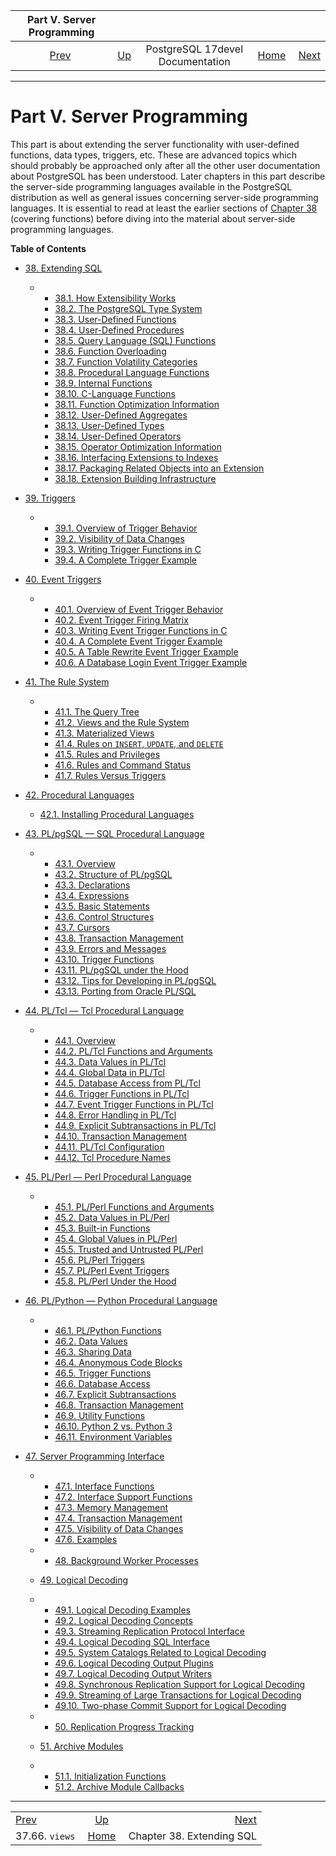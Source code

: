 <!--?xml version="1.0" encoding="UTF-8" standalone="no"?-->

|           Part V. Server Programming          |                                                     |                                  |                                                       |                                                  |
| :-------------------------------------------: | :-------------------------------------------------- | :------------------------------: | ----------------------------------------------------: | -----------------------------------------------: |
| [Prev](infoschema-views.html "37.66. views")  | [Up](index.html "PostgreSQL 17devel Documentation") | PostgreSQL 17devel Documentation | [Home](index.html "PostgreSQL 17devel Documentation") |  [Next](extend.html "Chapter 38. Extending SQL") |

***

# Part V. Server Programming

This part is about extending the server functionality with user-defined functions, data types, triggers, etc. These are advanced topics which should probably be approached only after all the other user documentation about PostgreSQL has been understood. Later chapters in this part describe the server-side programming languages available in the PostgreSQL distribution as well as general issues concerning server-side programming languages. It is essential to read at least the earlier sections of [Chapter 38](extend.html "Chapter 38. Extending SQL") (covering functions) before diving into the material about server-side programming languages.

**Table of Contents**

* [38. Extending SQL](extend.html)

  * *   [38.1. How Extensibility Works](extend-how.html)
    * [38.2. The PostgreSQL Type System](extend-type-system.html)
    * [38.3. User-Defined Functions](xfunc.html)
    * [38.4. User-Defined Procedures](xproc.html)
    * [38.5. Query Language (SQL) Functions](xfunc-sql.html)
    * [38.6. Function Overloading](xfunc-overload.html)
    * [38.7. Function Volatility Categories](xfunc-volatility.html)
    * [38.8. Procedural Language Functions](xfunc-pl.html)
    * [38.9. Internal Functions](xfunc-internal.html)
    * [38.10. C-Language Functions](xfunc-c.html)
    * [38.11. Function Optimization Information](xfunc-optimization.html)
    * [38.12. User-Defined Aggregates](xaggr.html)
    * [38.13. User-Defined Types](xtypes.html)
    * [38.14. User-Defined Operators](xoper.html)
    * [38.15. Operator Optimization Information](xoper-optimization.html)
    * [38.16. Interfacing Extensions to Indexes](xindex.html)
    * [38.17. Packaging Related Objects into an Extension](extend-extensions.html)
    * [38.18. Extension Building Infrastructure](extend-pgxs.html)

* [39. Triggers](triggers.html)

  * *   [39.1. Overview of Trigger Behavior](trigger-definition.html)
    * [39.2. Visibility of Data Changes](trigger-datachanges.html)
    * [39.3. Writing Trigger Functions in C](trigger-interface.html)
    * [39.4. A Complete Trigger Example](trigger-example.html)

* [40. Event Triggers](event-triggers.html)

  * *   [40.1. Overview of Event Trigger Behavior](event-trigger-definition.html)
    * [40.2. Event Trigger Firing Matrix](event-trigger-matrix.html)
    * [40.3. Writing Event Trigger Functions in C](event-trigger-interface.html)
    * [40.4. A Complete Event Trigger Example](event-trigger-example.html)
    * [40.5. A Table Rewrite Event Trigger Example](event-trigger-table-rewrite-example.html)
    * [40.6. A Database Login Event Trigger Example](event-trigger-database-login-example.html)

* [41. The Rule System](rules.html)

  * *   [41.1. The Query Tree](querytree.html)
    * [41.2. Views and the Rule System](rules-views.html)
    * [41.3. Materialized Views](rules-materializedviews.html)
    * [41.4. Rules on `INSERT`, `UPDATE`, and `DELETE`](rules-update.html)
    * [41.5. Rules and Privileges](rules-privileges.html)
    * [41.6. Rules and Command Status](rules-status.html)
    * [41.7. Rules Versus Triggers](rules-triggers.html)

* [42. Procedural Languages](xplang.html)

  * [42.1. Installing Procedural Languages](xplang-install.html)

* [43. PL/pgSQL — SQL Procedural Language](plpgsql.html)

  * *   [43.1. Overview](plpgsql-overview.html)
    * [43.2. Structure of PL/pgSQL](plpgsql-structure.html)
    * [43.3. Declarations](plpgsql-declarations.html)
    * [43.4. Expressions](plpgsql-expressions.html)
    * [43.5. Basic Statements](plpgsql-statements.html)
    * [43.6. Control Structures](plpgsql-control-structures.html)
    * [43.7. Cursors](plpgsql-cursors.html)
    * [43.8. Transaction Management](plpgsql-transactions.html)
    * [43.9. Errors and Messages](plpgsql-errors-and-messages.html)
    * [43.10. Trigger Functions](plpgsql-trigger.html)
    * [43.11. PL/pgSQL under the Hood](plpgsql-implementation.html)
    * [43.12. Tips for Developing in PL/pgSQL](plpgsql-development-tips.html)
    * [43.13. Porting from Oracle PL/SQL](plpgsql-porting.html)

* [44. PL/Tcl — Tcl Procedural Language](pltcl.html)

  * *   [44.1. Overview](pltcl-overview.html)
    * [44.2. PL/Tcl Functions and Arguments](pltcl-functions.html)
    * [44.3. Data Values in PL/Tcl](pltcl-data.html)
    * [44.4. Global Data in PL/Tcl](pltcl-global.html)
    * [44.5. Database Access from PL/Tcl](pltcl-dbaccess.html)
    * [44.6. Trigger Functions in PL/Tcl](pltcl-trigger.html)
    * [44.7. Event Trigger Functions in PL/Tcl](pltcl-event-trigger.html)
    * [44.8. Error Handling in PL/Tcl](pltcl-error-handling.html)
    * [44.9. Explicit Subtransactions in PL/Tcl](pltcl-subtransactions.html)
    * [44.10. Transaction Management](pltcl-transactions.html)
    * [44.11. PL/Tcl Configuration](pltcl-config.html)
    * [44.12. Tcl Procedure Names](pltcl-procnames.html)

* [45. PL/Perl — Perl Procedural Language](plperl.html)

  * *   [45.1. PL/Perl Functions and Arguments](plperl-funcs.html)
    * [45.2. Data Values in PL/Perl](plperl-data.html)
    * [45.3. Built-in Functions](plperl-builtins.html)
    * [45.4. Global Values in PL/Perl](plperl-global.html)
    * [45.5. Trusted and Untrusted PL/Perl](plperl-trusted.html)
    * [45.6. PL/Perl Triggers](plperl-triggers.html)
    * [45.7. PL/Perl Event Triggers](plperl-event-triggers.html)
    * [45.8. PL/Perl Under the Hood](plperl-under-the-hood.html)

* [46. PL/Python — Python Procedural Language](plpython.html)

  * *   [46.1. PL/Python Functions](plpython-funcs.html)
    * [46.2. Data Values](plpython-data.html)
    * [46.3. Sharing Data](plpython-sharing.html)
    * [46.4. Anonymous Code Blocks](plpython-do.html)
    * [46.5. Trigger Functions](plpython-trigger.html)
    * [46.6. Database Access](plpython-database.html)
    * [46.7. Explicit Subtransactions](plpython-subtransaction.html)
    * [46.8. Transaction Management](plpython-transactions.html)
    * [46.9. Utility Functions](plpython-util.html)
    * [46.10. Python 2 vs. Python 3](plpython-python23.html)
    * [46.11. Environment Variables](plpython-envar.html)

* [47. Server Programming Interface](spi.html)

  * *   [47.1. Interface Functions](spi-interface.html)
    * [47.2. Interface Support Functions](spi-interface-support.html)
    * [47.3. Memory Management](spi-memory.html)
    * [47.4. Transaction Management](spi-transaction.html)
    * [47.5. Visibility of Data Changes](spi-visibility.html)
    * [47.6. Examples](spi-examples.html)

  * *   [48. Background Worker Processes](bgworker.html)
  * [49. Logical Decoding](logicaldecoding.html)

    <!---->

  * *   [49.1. Logical Decoding Examples](logicaldecoding-example.html)
    * [49.2. Logical Decoding Concepts](logicaldecoding-explanation.html)
    * [49.3. Streaming Replication Protocol Interface](logicaldecoding-walsender.html)
    * [49.4. Logical Decoding SQL Interface](logicaldecoding-sql.html)
    * [49.5. System Catalogs Related to Logical Decoding](logicaldecoding-catalogs.html)
    * [49.6. Logical Decoding Output Plugins](logicaldecoding-output-plugin.html)
    * [49.7. Logical Decoding Output Writers](logicaldecoding-writer.html)
    * [49.8. Synchronous Replication Support for Logical Decoding](logicaldecoding-synchronous.html)
    * [49.9. Streaming of Large Transactions for Logical Decoding](logicaldecoding-streaming.html)
    * [49.10. Two-phase Commit Support for Logical Decoding](logicaldecoding-two-phase-commits.html)

  * *   [50. Replication Progress Tracking](replication-origins.html)
  * [51. Archive Modules](archive-modules.html)

    <!---->

  * *   [51.1. Initialization Functions](archive-module-init.html)
    * [51.2. Archive Module Callbacks](archive-module-callbacks.html)

***

|                                               |                                                       |                                                  |
| :-------------------------------------------- | :---------------------------------------------------: | -----------------------------------------------: |
| [Prev](infoschema-views.html "37.66. views")  |  [Up](index.html "PostgreSQL 17devel Documentation")  |  [Next](extend.html "Chapter 38. Extending SQL") |
| 37.66. `views`                                | [Home](index.html "PostgreSQL 17devel Documentation") |                        Chapter 38. Extending SQL |
